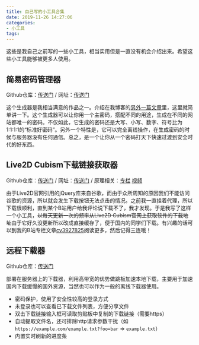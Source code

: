 ```yaml
---
title: 自己写的小工具合集
date: 2019-11-26 14:27:06
categories:
- 小工具
tags:
---
```

这些是我自己之前写的一些小工具，相当实用但是一直没有机会介绍出来。希望这些小工具能够被更多人使用。

<!--more-->

## 简易密码管理器

Github仓库：[传送门](https://github.com/OrdosX/SimplePwdMgr) / 网址：[传送门](https://p.ordosx.tech/)

这个生成器是我相当满意的作品之一。介绍在我博客的[另外一篇文章](https://www.ordosx.tech/2019/01/简单安全的密码管理器/)里，这里就简单讲一下。这个生成器可以让你用一个主密码，搭配不同的用途，生成在不同的网站都唯一的密码。不仅如此，它生成的密码还是大写、小写、数字、符号比为1:1:1:1的“标准好密码”。另外一个特性是，它可以完全离线操作，在生成密码的时候与服务器没有任何通信。总之，是一个让你从一个密码打天下快速过渡到安全时代的好东西。

## Live2D Cubism下载链接获取器

Github仓库：[传送门](https://github.com/OrdosX/Get-Live2D) / 网址：[传送门](https://getl2d.ordosx.tech/) / 原理相关：[专栏](https://www.bilibili.com/read/cv3927825) [视频](https://www.bilibili.com/video/BV1tp4y1U7VQ/)

由于Live2D官网引用的jQuery库来自谷歌，而由于众所周知的原因我们不能访问谷歌的资源，所以就会发生下载按钮无法点击的情况。之前我一直挂着代理，所以下载很顺利，直到某个B站用户给我评论说下载不了，我才发现。于是我写了这样一个小工具，~~以每天更新一次的频率从Live2D Cubism官网上获取软件的下载地址~~由于它好久没更新所以改成直接缓存了，便于国内的同学们下载。有兴趣的话可以到我的B站专栏文章[cv3927825](https://www.bilibili.com/read/cv3927825)阅读更多，然后记得三连哦！

## 远程下载器

Github仓库：[传送门](https://github.com/OrdosX/remote-downloader)

部署在服务器上的下载器，利用高带宽的优势做跳板加速本地下载，主要用于加速国内下载缓慢的国外资源，当然也可以作为一般的离线下载器使用。

* 密码保护，使用了安全性较高的登录方式
* 未登录也可以查看已下载文件列表，方便分享文件
* 双击下载链接输入框可读取剪贴板中复制的下载链接（需要https）
* 自动提取文件名，还可排除http请求参数干扰（如`https://example.com/example.txt?foo=bar` => `example.txt`）
* 内置实时刷新的进度条
